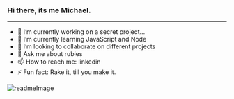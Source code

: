 ### Hi there, its me Michael.
<hr>

- 🔭 I’m currently working on a secret project...
- 🌱 I’m currently learning JavaScript and Node
- 👯 I’m looking to collaborate on different projects
- 💬 Ask me about rubies
- 📫 How to reach me: linkedin 
- ⚡ Fun fact: Rake it, till you make it.

![readmeImage](https://user-images.githubusercontent.com/68996309/101536472-55133100-399a-11eb-8f54-b8fb6fb26fab.gif)

<!--
**MrBeamer/MrBeamer** is a ✨ _special_ ✨ repository because its `README.md` (this file) appears on your GitHub profile.



-->
